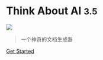 <!-- _coverpage.md -->
# Think About AI <small>3.5</small>

![ ](/docs/5.png5)

>一个神奇的文档生成器

<!-- [GitHub](https://github.com/docsify/docsify) -->
[Get Started](README)



